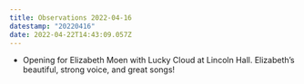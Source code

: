```yaml
---
title: Observations 2022-04-16
datestamp: "20220416"
date: 2022-04-22T14:43:09.057Z
---
```

- Opening for Elizabeth Moen with Lucky Cloud at Lincoln Hall. Elizabeth’s beautiful, strong voice, and great songs!